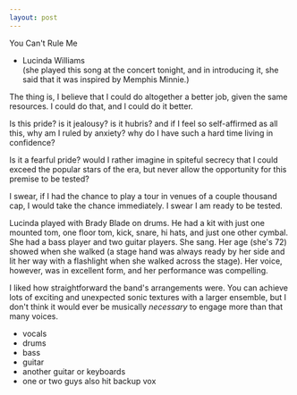 ```yaml
---
layout: post
---
```


You Can't Rule Me  
- Lucinda Williams  
(she played this song at the concert tonight, and in introducing it, she said that it was inspired by Memphis Minnie.)

The thing is, I believe that I could do altogether a better job, given the same resources. I could do that, and I could do it better.

Is this pride? is it jealousy? is it hubris? and if I feel so self-affirmed as all this, why am I ruled by anxiety? why do I have such a hard time living in confidence?

Is it a fearful pride? would I rather imagine in spiteful secrecy that I could exceed the popular stars of the era, but never allow the opportunity for this premise to be tested?

I swear, if I had the chance to play a tour in venues of a couple thousand cap, I would take the chance immediately. I swear I am ready to be tested.

Lucinda played with Brady Blade on drums. He had a kit with just one mounted tom, one floor tom, kick, snare, hi hats, and just one other cymbal. She had a bass player and two guitar players. She sang. Her age (she's 72) showed when she walked (a stage hand was always ready by her side and lit her way with a flashlight when she walked across the stage). Her voice, however, was in excellent form, and her performance was compelling.

I liked how straightforward the band's arrangements were. You can achieve lots of exciting and unexpected sonic textures with a larger ensemble, but I don't think it would ever be musically *necessary* to engage more than that many voices.

 - vocals 
 - drums
 - bass
 - guitar
 - another guitar or keyboards
 - one or two guys also hit backup vox